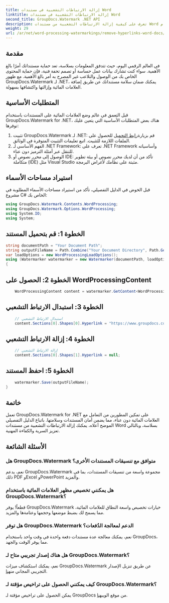```yaml
---
title: إزالة الارتباطات التشعبية في مستندات Word
linktitle: إزالة الارتباطات التشعبية في مستندات Word
second_title: GroupDocs.Watermark .NET API
description: تعرف على كيفية إزالة الارتباطات التشعبية من مستندات Word باستخدام GroupDocs.Watermark لـ .NET. تعزيز أمان المستندات دون عناء.
weight: 29
url: /ar/net/word-processing-watermarkings/remove-hyperlinks-word-docs/
---
```

## مقدمة
في العالم الرقمي اليوم، حيث تتدفق المعلومات بسلاسة، تعد حماية مستنداتك أمرًا بالغ الأهمية. سواء كنت تشارك بيانات عمل حساسة أو تصمم تحفة فنية، فإن حماية المحتوى الخاص بك من الوصول والتلاعب غير المصرح به أمر بالغ الأهمية. مع ظهور GroupDocs.Watermark لـ .NET، يمكنك ضمان سلامة مستنداتك عن طريق إضافة العلامات المائية وإزالتها واكتشافها بسهولة.
## المتطلبات الأساسية
قبل التعمق في عالم وضع العلامات المائية على المستندات باستخدام GroupDocs.Watermark for .NET، هناك بعض المتطلبات الأساسية التي يتعين عليك توفرها:
1.  تثبيت GroupDocs.Watermark لـ .NET: قم بزيارة[رابط التحميل](https://releases.groupdocs.com/Watermark/net/) للحصول على الملفات اللازمة للتثبيت. اتبع تعليمات التثبيت المتوفرة في الوثائق.
2. الفهم الأساسي لـ .NET Framework: تعرف على .NET Framework وأساسياته للتنقل عبر أمثلة الترميز دون عناء.
3. الوصول إلى محرر نصوص أو IDE: تأكد من أن لديك محرر نصوص أو بيئة تطوير متكاملة (IDE) مثل Visual Studio مثبتة على نظامك لأغراض البرمجة.

## استيراد مساحات الأسماء
قبل الخوض في الدليل التفصيلي، تأكد من استيراد مساحات الأسماء المطلوبة في مشروع C# الخاص بك:
```csharp
using GroupDocs.Watermark.Contents.WordProcessing;
using GroupDocs.Watermark.Options.WordProcessing;
using System.IO;
using System;
```
## الخطوة 1: قم بتحميل المستند
```csharp
string documentPath = "Your Document Path";
string outputFileName = Path.Combine("Your Document Directory", Path.GetFileName(documentPath));
var loadOptions = new WordProcessingLoadOptions();
using (Watermarker watermarker = new Watermarker(documentPath, loadOptions))
{
```
## الخطوة 2: الحصول على WordProcessingContent
```csharp
    WordProcessingContent content = watermarker.GetContent<WordProcessingContent>();
```
## الخطوة 3: استبدال الارتباط التشعبي
```csharp
    // استبدال الارتباط التشعبي
    content.Sections[0].Shapes[0].Hyperlink = "https://www.groupdocs.com/";
```
## الخطوة 4: إزالة الارتباط التشعبي
```csharp
    // إزالة الارتباط التشعبي
    content.Sections[0].Shapes[1].Hyperlink = null;
```
## الخطوة 5: احفظ المستند
```csharp
    watermarker.Save(outputFileName);
}
```

## خاتمة
تعمل GroupDocs.Watermark for .NET على تمكين المطورين من التعامل مع العلامات المائية دون عناء، مما يضمن أمان المستندات وسلامتها. باتباع الدليل التفصيلي الموضح أعلاه، يمكنك إزالة الارتباطات التشعبية من مستندات Word بسلاسة، وبالتالي تعزيز السرية والكفاءة المهنية.
## الأسئلة الشائعة
### هل GroupDocs.Watermark متوافق مع تنسيقات المستندات الأخرى؟
نعم، يدعم GroupDocs.Watermark مجموعة واسعة من تنسيقات المستندات، بما في ذلك PDF وExcel وPowerPoint والمزيد.
### هل يمكنني تخصيص مظهر العلامات المائية باستخدام GroupDocs.Watermark؟
قطعاً! يوفر GroupDocs.Watermark خيارات تخصيص واسعة النطاق للعلامات المائية، مما يسمح لك بضبط موضعها وحجمها وعتامةها والمزيد.
### هل توفر GroupDocs.Watermark الدعم لمعالجة الدُفعات؟
نعم، يمكنك معالجة عدة مستندات دفعة واحدة في وقت واحد باستخدام GroupDocs، مما يوفر الوقت والجهد.
### هل هناك إصدار تجريبي متاح لـ GroupDocs.Watermark؟
 نعم، يمكنك استكشاف ميزات GroupDocs.Watermark عن طريق تنزيل الإصدار التجريبي المجاني من[هنا](https://releases.groupdocs.com/).
### كيف يمكنني الحصول على تراخيص مؤقتة لـ GroupDocs.Watermark؟
 يمكن الحصول على تراخيص مؤقتة لـ GroupDocs من موقع الويب[هنا](https://purchase.groupdocs.com/temporary-license/).